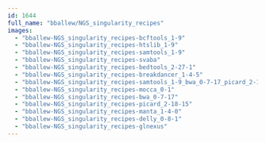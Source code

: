 ```yaml
---
id: 1644
full_name: "bballew/NGS_singularity_recipes"
images: 
  - "bballew-NGS_singularity_recipes-bcftools_1-9"
  - "bballew-NGS_singularity_recipes-htslib_1-9"
  - "bballew-NGS_singularity_recipes-samtools_1-9"
  - "bballew-NGS_singularity_recipes-svaba"
  - "bballew-NGS_singularity_recipes-bedtools_2-27-1"
  - "bballew-NGS_singularity_recipes-breakdancer_1-4-5"
  - "bballew-NGS_singularity_recipes-samtools_1-9_bwa_0-7-17_picard_2-18-15"
  - "bballew-NGS_singularity_recipes-mocca_0-1"
  - "bballew-NGS_singularity_recipes-bwa_0-7-17"
  - "bballew-NGS_singularity_recipes-picard_2-18-15"
  - "bballew-NGS_singularity_recipes-manta_1-4-0"
  - "bballew-NGS_singularity_recipes-delly_0-8-1"
  - "bballew-NGS_singularity_recipes-glnexus"
---
```

